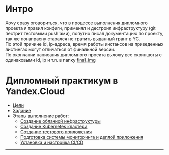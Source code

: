 # Интро

Хочу сразу оговориться, что в процессе выполнения дипломного проекта я правил конфиги, применял и дестроил инфраструктуру (git пестрит тестовыми push'ами), попутно писал документацию по проекту, так же понапрасну старался не тратить выданный грант в YC.   
По этой причине id, ip-адреса, время работы инстансов на приведенных листингах могут отличаться от финальной версии.   
По окончании написания дипломного проекта выложу все скриншоты с одинаковыми id, ip и т.п. в папку [final_img](./docs/img/final_img/)

# Дипломный практикум в Yandex.Cloud

* [Цели](./docs/1.destination.md)
* [Задание](./docs/2.task.md)
* Этапы выполнение работ:
    * [Создание облачной инфраструктуры](./docs/3.1.create_infra.md)
    * [Создание Kubernetes кластера](./docs/3.2.create_k8s.md)
    * [Создание тестового приложения](./docs/3.3.test_app.md)
    * [Подготовка cистемы мониторинга и деплой приложения](./docs/3.4.create_mon.md)
    * [Установка и настройка CI/CD](./docs/3.5.create_cicd.md)

---

